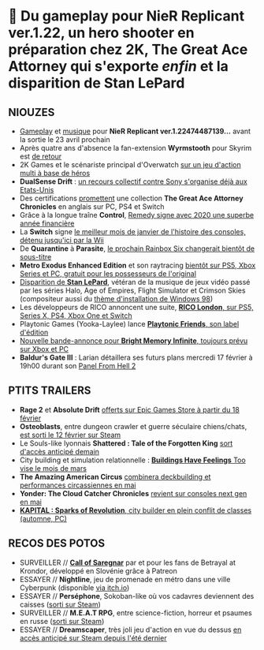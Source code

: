 # 🥐 Du gameplay pour NieR Replicant ver.1.22, un hero shooter en préparation chez 2K, The Great Ace Attorney qui s'exporte *enfin* et la disparition de Stan LePard

## NIOUZES

- [Gameplay](https://www.youtube.com/watch?v=uB3B-pXihow) et [musique](https://www.youtube.com/watch?v=ZjuNBPA4TIY) pour **NieR Replicant ver.1.22474487139…** avant la sortie le 23 avril prochain
- Après quatre ans d'absence la fan-extension **Wyrmstooth** pour Skyrim est [de retour](https://www.pcgamesn.com/the-elder-scrolls-v-skyrim/mod-wyrmstooth-expansion )
- 2K Games et le scénariste principal d'Overwatch [sur un jeu d'action multi à base de héros](https://www.ign.com/articles/overwatch-michael-chu-31st-union-new-game-multiplayer-character-action)
- **DualSense Drift** : [un recours collectif contre Sony s'organise déjà aux Etats-Unis](https://www.eurogamer.net/articles/2021-02-13-law-firm-files-ps5-dualsense-drift-class-action-against-sony )
- Des certifications [promettent](https://www.pcgamer.com/the-ace-attorney-prequels-have-been-rated-for-pc/) une collection **The Great Ace Attorney Chronicles** en anglais sur PC, PS4 et Switch
- Grâce à la longue traîne **Control**, [Remedy signe avec 2020 une superbe année financière](https://www.gamekult.com/actualite/remedy-valide-une-tres-bonne-annee-2020-et-fait-le-point-sur-ses-projets-3050835973.html)
- La **Switch** signe [le meilleur mois de janvier de l'histoire des consoles, détenu jusqu'ici par la Wii](https://www.nintendolife.com/news/2021/02/switch_just_recorded_the_strongest_january_sales_of_any_games_console_since_the_wii_in_2010_us)
- De **Quarantine** à **Parasite**, [le prochain Rainbox Six changerait bientôt de sous-titre](https://mp1st.com/news/report-rainbow-six-quarantine-renamed-to-rainbow-six-parasite-as-image-surfaces)
- **Metro Exodus Enhanced Edition** et son raytracing [bientôt sur PS5, Xbox Series et PC, gratuit pour les possesseurs de l'original](https://www.gamekult.com/actualite/metro-exodus-4k-60-images-par-seconde-et-eclairage-ray-tracing-au-menu-sur-ps5-et-xbox-series-x-3050836057.html)
- [Disparition de **Stan LePard**](https://www.nme.com/news/gaming-news/halo-guild-wars-2-and-destiny-composer-stan-lepard-has-passed-away-2881336), vétéran de la musique de jeux vidéo passé par les séries Halo, Age of Empires, Flight Simulator et Crimson Skies (compositeur aussi du [thème d'installation de Windows 98](https://www.youtube.com/watch?v=zVyN-P78zyk))
- Les développeurs de RICO annoncent une suite, [**RICO London**, sur PS5, Series X, PS4, Xbox One et Switch](https://www.gematsu.com/2021/02/first-person-shooter-rico-london-announced-for-ps5-xbox-series-ps4-xbox-one-switch-and-pc)
- Playtonic Games (Yooka-Laylee) lance [**Playtonic Friends**, son label d'édition](https://www.gematsu.com/2021/02/first-person-shooter-rico-london-announced-for-ps5-xbox-series-ps4-xbox-one-switch-and-pc)
- [Nouvelle bande-annonce pour **Bright Memory Infinite**, toujours prévu sur Xbox et PC](https://www.youtube.com/watch?v=8au-3Ym8m9g)
- **Baldur's Gate III** : Larian détaillera ses futurs plans mercredi 17 février à 19h00 durant son [Panel From Hell 2](https://www.youtube.com/watch?v=VEfbd0mnRws)

## PTITS TRAILERS

- **Rage 2** et **Absolute Drift** [offerts sur Epic Games Store à partir du 18 février](https://www.jeuxvideo.com/news/1362847/epic-games-store-rage-2-et-absolute-drift-seront-gratuits-la-semaine-prochaine.htm)
- **Osteoblasts**, entre dungeon crawler et guerre séculaire chiens/chats, [est sorti le 12 février sur Steam](https://www.youtube.com/watch?v=FsVClLxLTJc)
- Le Souls-like lyonnais **Shattered : Tale of the Forgotten King** [sort d'accès anticipé demain](https://www.youtube.com/watch?v=xcgFK04woYw)
- City building et simulation relationnelle : [**Buildings Have Feelings** Too vise le mois de mars](https://www.youtube.com/watch?v=yoCVwz1F-Vk)
- **The Amazing American Circus** [combinera deckbuilding et performances circassiennes en mai](https://www.youtube.com/watch?v=wVXT7dS7YGE&feature=emb_title )
- **Yonder: The Cloud Catcher Chronicles** [revient sur consoles next gen en mai](https://www.youtube.com/watch?v=LCgJKhXKR00 )
- [**KAPITAL : Sparks of Revolution**, city builder en plein conflit de classes (automne, PC)](https://www.youtube.com/watch?v=4k63Qtx3j2k )

## RECOS DES POTOS

- SURVEILLER // [**Call of Saregnar**](https://vimeo.com/372739311 ) par et pour les fans de Betrayal at Krondor, développé en Slovénie grâce à Patreon
- ESSAYER // **Nightline**, jeu de promenade en métro dans une ville Cyberpunk (disponible [via itch.io]( https://colorfiction.itch.io/nightline))
- ESSAYER // **Perséphone**, Sokoban-like où vos cadavres deviennent des caisses ([sorti sur Steam](https://store.steampowered.com/app/1132180/Persephone/))
- SURVEILLER // **M.E.A.T RPG**, entre science-fiction, horreur et psaumes en russe ([sorti sur Steam](https://store.steampowered.com/app/1316160/MEAT_RPG/))
- ESSAYER // **Dreamscaper**, très joli jeu d'action en vue du dessus [en accès anticipé sur Steam depuis l'été dernier](https://store.steampowered.com/app/1040420/Dreamscaper/)
